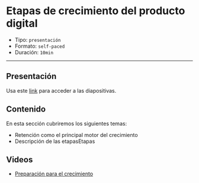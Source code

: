 # Etapas de crecimiento del producto digital

* Tipo: `presentación`
* Formato: `self-paced`
* Duración: `10min`

***

## Presentación
Usa este [link](https://docs.google.com/presentation/d/1D-3zVgmSqLEsQrMvFbHKMbV6Y2BsUaxkcuCeKX0V-HE/edit#slide=id.g3900d46504_0_0) para acceder a las diapositivas.

## Contenido
En esta sección cubriremos los siguientes temas:

* Retención como el principal motor del crecimiento
* Descripción de las etapasEtapas

## Videos
- [Preparación para el crecimiento](https://www.useloom.com/share/7b7690bcebc24e00b2b8708c2284dc9f)

